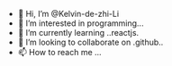 - 👋 Hi, I’m @Kelvin-de-zhi-Li
- 👀 I’m interested in programming...
- 🌱 I’m currently learning ..reactjs.
- 💞️ I’m looking to collaborate on .github..
- 📫 How to reach me ...

<!---
Kelvin-de-zhi-Li/Kelvin-de-zhi-Li is a ✨ special ✨ repository because its `README.md` (this file) appears on your GitHub profile.
You can click the Preview link to take a look at your changes.
--->
